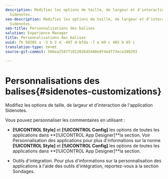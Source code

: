 ```yaml
---
description: Modifiez les options de taille, de largeur et d'interaction de l'application
  Sidenotes.
seo-description: Modifiez les options de taille, de largeur et d'interaction de l'application
  Sidenotes.
seo-title: Personnalisations des balises
solution: Experience Manager
title: Personnalisations des balises
uuid: fb 50285 a -3 b 2 d -497 d-bfda -7 e 89 c 485 b 65 c
translation-type: tm+mt
source-git-commit: 566ea2587f101202045488e9f4edf73ece100293

---
```



# Personnalisations des balises{#sidenotes-customizations}

Modifiez les options de taille, de largeur et d'interaction de l'application Sidenotes.

Vous pouvez personnaliser les commentaires en utilisant :

* **[!UICONTROL Style]** et **[!UICONTROL Config]** les options de toutes les applications dans **[!UICONTROL App Designer]**la section. Voir Personnalisation des applications pour plus d'informations sur la norme **[!UICONTROL Style]** et **[!UICONTROL Config]** les options de toutes les applications dans **[!UICONTROL App Designer]**la section.

* Outils d'intégration. Pour plus d'informations sur la personnalisation des applications à l'aide des outils d'intégration, reportez-vous à la section Sondages.

